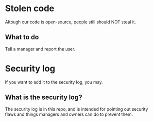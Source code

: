 # Stolen code
Altough our code is open-source, people still should NOT steal it.

## What to do
Tell a manager and report the user.


# Security log
If you want to add it to the security log, you may.

## What is the security log?
The security log is in this repo, and is intended for pointing out security flaws and things managers and owners can do to prevent them.

